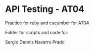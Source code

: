 # API Testing - AT04

Practice for ruby and cucumber for AT04

Folder for scripts and code for:

Sergio Dennis Navarro Prado